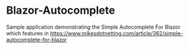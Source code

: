 # Blazor-Autocomplete

Sample application demonstrating the Simple Autocomplete For Blazor which features in https://www.mikesdotnetting.com/article/362/simple-autocomplete-for-blazor
